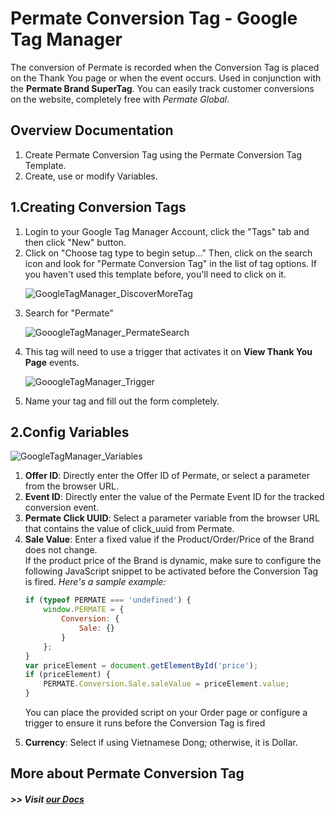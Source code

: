 # Permate Conversion Tag - Google Tag Manager
The conversion of Permate is recorded when the Conversion Tag is placed on the Thank You page or when the event occurs.
Used in conjunction with the <b>Permate Brand SuperTag</b>. You can easily track customer conversions on the website, completely free with <i>Permate Global</i>.

## Overview Documentation

<ol>
<li>Create Permate Conversion Tag using the Permate Conversion Tag Template.
<li>Create, use or modify Variables.
</ol>

## 1.Creating Conversion Tags

<ol>
<li>Login to your Google Tag Manager Account, click the "Tags" tab and then click "New" button.
<li>Click on "Choose tag type to begin setup..." Then, click on the search icon and look for "Permate Conversion Tag" in the list of tag options. If you haven't used this template before, you'll need to click on it.

![GoogleTagManager_DiscoverMoreTag](https://github.com/user-attachments/assets/67024804-4644-4b26-99a0-716c87ca2311)
<li>Search for "Permate"

![GooogleTagManager_PermateSearch](https://github.com/user-attachments/assets/1c5ea3d5-503d-490a-a0b5-320a3acd615a)
<li>This tag will need to use a trigger that activates it on <b>View Thank You Page</b> events.

![GooogleTagManager_Trigger](https://github.com/user-attachments/assets/e796c1f2-7f41-4931-8ea4-6e44c47aa645)
<li>Name your tag and fill out the form completely.</li>
</ol>

## 2.Config Variables

![GoogleTagManager_Variables](https://github.com/user-attachments/assets/36b12550-68f0-4d48-bd2f-147f627f75f2)

<ol>
<li><b>Offer ID</b>: Directly enter the Offer ID of Permate, or select a parameter from the browser URL.
<li><b>Event ID</b>: Directly enter the value of the Permate Event ID for the tracked conversion event.
<li><b>Permate Click UUID</b>: Select a parameter variable from the browser URL that contains the value of click_uuid from Permate.
<li><b>Sale Value</b>: Enter a fixed value if the Product/Order/Price of the Brand does not change.
<br>If the product price of the Brand is dynamic, make sure to configure the following JavaScript snippet to be activated before the Conversion Tag is fired. <i>Here's a sample example:</i>

```javascript
if (typeof PERMATE === 'undefined') {
    window.PERMATE = {
        Conversion: {
            Sale: {}
        }
    };
}
var priceElement = document.getElementById('price');
if (priceElement) {
    PERMATE.Conversion.Sale.saleValue = priceElement.value;
}
```

You can place the provided script on your Order page or configure a trigger to ensure it runs before the Conversion Tag is fired
<li><b>Currency</b>: Select if using Vietnamese Dong; otherwise, it is Dollar.
</ol>

## More about Permate Conversion Tag
##### >> Visit [our Docs](https://permate.com/docs-category/brand-en/)
